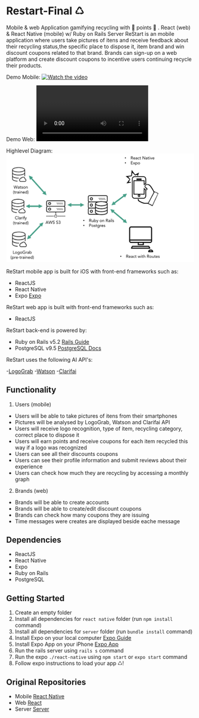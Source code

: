 # Restart-Final ♺
Mobile &amp; web Application gamifying recycling with 🌟 points 🌟 . React (web) &amp; React Native (mobile) w/ Ruby on Rails Server
ReStart is an mobile application where users take pictures of itens and receive feedback about their recycling status,the specific place to dispose it, item brand and win discount coupons related to that brand. Brands can sign-up on a web platform and create discount coupons to incentive users continuing recycle their products.

Demo Mobile: 
[![Watch the video](https://j.gifs.com/71LjgQ.gif)](https://youtu.be/Pkc_TBmWO0A)

Demo Web: 
![WebApp](/Demo/WebRestartDemo.mp4)

Highlevel Diagram:
![HighLevelDiagram](/Demo/DiagramHLRestart.png)

ReStart mobile app is built for iOS with front-end frameworks such as:

- ReactJS
- React Native
- Expo [Expo](https://expo.io/)

ReStart web app is built with front-end frameworks such as:

- ReactJS

ReStart back-end is powered by:

- Ruby on Rails v5.2 [Rails Guide](https://guides.rubyonrails.org/v5.2/)
- PostgreSQL v9.5 [PostgreSQL Docs](https://www.postgresql.org/docs/9.5/index.html)

ReStart uses the following AI API's:

-[LogoGrab](https://www.logograb.com/developers)
-[Watson](https://www.ibm.com/watson/developer/)
-[Clarifai](https://clarifai.com/)

## Functionality

1. Users (mobile)

- Users will be able to take pictures of itens from their smartphones
- Pictures will be analysed by LogoGrab, Watson and Clarifai API
- Users will receive logo recognition, type of item, recycling category, correct place to dispose it
- Users will earn points and receive coupons for each item recycled this way if a logo was recognized
- Users can see all their discounts coupons
- Users can see their profile information and submit reviews about their experience
- Users can check how much they are recycling by accessing a monthly graph

2. Brands (web)

- Brands will be able to create accounts
- Brands will be able to create/edit discount coupons
- Brands can check how many coupons they are issuing
- Time messages were creates are displayed beside eache message

## Dependencies

- ReactJS
- React Native
- Expo
- Ruby on Rails
- PostgreSQL

## Getting Started

1. Create an empty folder
3. Install all dependencies for `react native` folder (run `npm install` command)
4. Install all dependencies for `server` folder (run `bundle install` command)
5. Install Expo on your local computer [Expo Guide](https://expo.io/learn)
6. Install Expo App on your iPhone [Expo App](https://itunes.apple.com/app/apple-store/id982107779)
7. Run the rails server using `rails s` command
8. Run the expo `./react-native` using `npm start` or `expo start` command
9. Follow expo instructions to load your app ♺!


## Original Repositories 

- Mobile [React Native](https://github.com/PointCodeZero/ReStart/tree/master/react-native)
- Web [React](https://github.com/trabnett/ReStart-react-webapp)
- Server [Server](https://github.com/trabnett/ReStart-rails-api-server)


